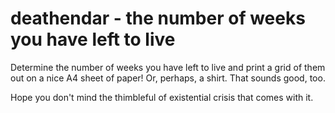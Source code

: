 # deathendar - the number of weeks you have left to live
Determine the number of weeks you have left to live and print a grid of them out on a nice A4 sheet of paper! Or, perhaps, a shirt. That sounds good, too.

Hope you don't mind the thimbleful of existential crisis that comes with it.